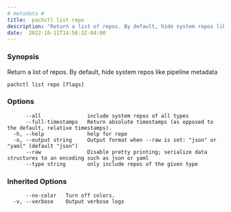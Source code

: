 ```yaml
---
# metadata # 
title:  pachctl list repo
description: "Return a list of repos. By default, hide system repos like pipeline metadata"
date:  2022-10-11T14:56:32-04:00
---
```


### Synopsis

Return a list of repos. By default, hide system repos like pipeline metadata

```
pachctl list repo [flags]
```

### Options

```
      --all               include system repos of all types
      --full-timestamps   Return absolute timestamps (as opposed to the default, relative timestamps).
  -h, --help              help for repo
  -o, --output string     Output format when --raw is set: "json" or "yaml" (default "json")
      --raw               Disable pretty printing; serialize data structures to an encoding such as json or yaml
      --type string       only include repos of the given type
```

### Inherited Options

```
      --no-color   Turn off colors.
  -v, --verbose    Output verbose logs
```

